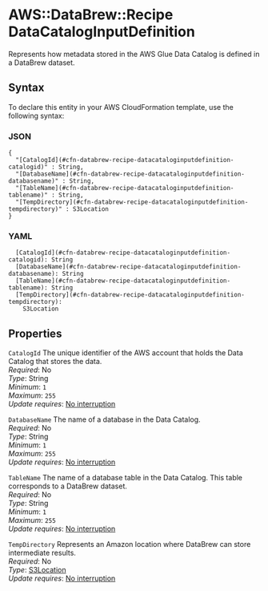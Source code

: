 # AWS::DataBrew::Recipe DataCatalogInputDefinition<a name="aws-properties-databrew-recipe-datacataloginputdefinition"></a>

Represents how metadata stored in the AWS Glue Data Catalog is defined in a DataBrew dataset\. 

## Syntax<a name="aws-properties-databrew-recipe-datacataloginputdefinition-syntax"></a>

To declare this entity in your AWS CloudFormation template, use the following syntax:

### JSON<a name="aws-properties-databrew-recipe-datacataloginputdefinition-syntax.json"></a>

```
{
  "[CatalogId](#cfn-databrew-recipe-datacataloginputdefinition-catalogid)" : String,
  "[DatabaseName](#cfn-databrew-recipe-datacataloginputdefinition-databasename)" : String,
  "[TableName](#cfn-databrew-recipe-datacataloginputdefinition-tablename)" : String,
  "[TempDirectory](#cfn-databrew-recipe-datacataloginputdefinition-tempdirectory)" : S3Location
}
```

### YAML<a name="aws-properties-databrew-recipe-datacataloginputdefinition-syntax.yaml"></a>

```
  [CatalogId](#cfn-databrew-recipe-datacataloginputdefinition-catalogid): String
  [DatabaseName](#cfn-databrew-recipe-datacataloginputdefinition-databasename): String
  [TableName](#cfn-databrew-recipe-datacataloginputdefinition-tablename): String
  [TempDirectory](#cfn-databrew-recipe-datacataloginputdefinition-tempdirectory): 
    S3Location
```

## Properties<a name="aws-properties-databrew-recipe-datacataloginputdefinition-properties"></a>

`CatalogId`  <a name="cfn-databrew-recipe-datacataloginputdefinition-catalogid"></a>
The unique identifier of the AWS account that holds the Data Catalog that stores the data\.  
*Required*: No  
*Type*: String  
*Minimum*: `1`  
*Maximum*: `255`  
*Update requires*: [No interruption](https://docs.aws.amazon.com/AWSCloudFormation/latest/UserGuide/using-cfn-updating-stacks-update-behaviors.html#update-no-interrupt)

`DatabaseName`  <a name="cfn-databrew-recipe-datacataloginputdefinition-databasename"></a>
The name of a database in the Data Catalog\.  
*Required*: No  
*Type*: String  
*Minimum*: `1`  
*Maximum*: `255`  
*Update requires*: [No interruption](https://docs.aws.amazon.com/AWSCloudFormation/latest/UserGuide/using-cfn-updating-stacks-update-behaviors.html#update-no-interrupt)

`TableName`  <a name="cfn-databrew-recipe-datacataloginputdefinition-tablename"></a>
The name of a database table in the Data Catalog\. This table corresponds to a DataBrew dataset\.  
*Required*: No  
*Type*: String  
*Minimum*: `1`  
*Maximum*: `255`  
*Update requires*: [No interruption](https://docs.aws.amazon.com/AWSCloudFormation/latest/UserGuide/using-cfn-updating-stacks-update-behaviors.html#update-no-interrupt)

`TempDirectory`  <a name="cfn-databrew-recipe-datacataloginputdefinition-tempdirectory"></a>
Represents an Amazon location where DataBrew can store intermediate results\.  
*Required*: No  
*Type*: [S3Location](aws-properties-databrew-recipe-s3location.md)  
*Update requires*: [No interruption](https://docs.aws.amazon.com/AWSCloudFormation/latest/UserGuide/using-cfn-updating-stacks-update-behaviors.html#update-no-interrupt)